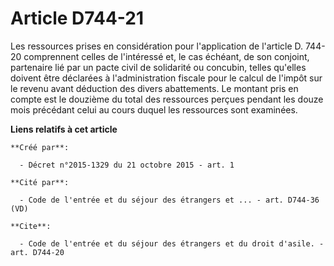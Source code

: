 # Article D744-21

Les ressources prises en considération pour l'application de l'article D. 744-20 comprennent celles de l'intéressé et, le cas
échéant, de son conjoint, partenaire lié par un pacte civil de solidarité ou concubin, telles qu'elles doivent être déclarées
à l'administration fiscale pour le calcul de l'impôt sur le revenu avant déduction des divers abattements. Le montant pris en
compte est le douzième du total des ressources perçues pendant les douze mois précédant celui au cours duquel les ressources
sont examinées.

**Liens relatifs à cet article**

	**Créé par**:

	  - Décret n°2015-1329 du 21 octobre 2015 - art. 1

	**Cité par**:

	  - Code de l'entrée et du séjour des étrangers et ... - art. D744-36 (VD)

	**Cite**:

	  - Code de l'entrée et du séjour des étrangers et du droit d'asile. - art. D744-20
